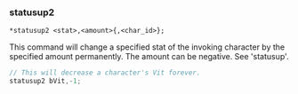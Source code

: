 ### statusup2
```
*statusup2 <stat>,<amount>{,<char_id>};
```

This command will change a specified stat of the invoking character by the
specified amount permanently. The amount can be negative. See 'statusup'.

```c
// This will decrease a character's Vit forever.
statusup2 bVit,-1;
```
